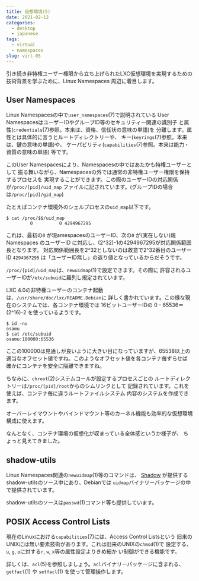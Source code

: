 ```yaml
---
title: 仮想環境(5)
date: 2021-02-12
categories:
  - desktop
  - japanese
tags:
  - virtual
  - namespaces
slug: virt-05
---
```


引き続き非特権ユーザー権限から立ち上げられたLXC仮想環境を実現するための
技術背景を学ぶために、Linux Namespaces 周辺に着目します。

## User Namespaces

Linux Namespacesの中で`user_namespaces`(7)で説明されている
User NamespacesはユーザーIDやグループID等のセキュリティー関連の識別子
と属性(`credentials`(7)参照。本来は、資格、信任状の意味の単語)を
分離します。属性とは具体的に言うとルートディレクトリーや、
キー(`keyrings`(7)参照。本来は、鍵の意味の単語)や、
ケーパビリティ(`capabilities`(7)参照。本来は能力・資質の意味の単語)
等です。

このUser Namespacesにより、Namespacesの中ではあたかも特権ユーザーとして
振る舞いながら、Namespacesの外では通常の非特権ユーザー権限を保持するプロセスを
実現することができます。この際のユーザーIDの対応関係が`/proc/[pid]/uid_map`
ファイルに記されています。(グループIDの場合は`/proc/[pid]/gid_map`)

たとえばコンテナ環境外のシェルプロセスの`uid_map`以下です。
```
$ cat /proc/$$/uid_map
         0          0 4294967295
```
これは、最初の`0` が現amespacesのユーザーID、次の`0` が(実在しない)親Namespaces
のユーザーID に対応し、(2^32)-1の4294967295が対応関係範囲長となります。
対応関係範囲長を2^32としないのは故意で2^32番目のユーザーID `4294967295`
は「ユーザーID無し」の返り値となっているからだそうです。

`/proc/[pid]/uid_map`は、`newuidmap`(1)で設定できます。その際に
許容されるユーザーIDが`/etc/subuid`に羅列し規定されています。

LXC 4.0の非特権ユーザーのコンテナ起動は、`/usr/share/doc/lxc/README.Debian`に
詳しく書かれています。この様な現在のシステムでは、各コンテナ環境では
16ビットユーザーIDの 0 - 65536＝(2^16)-2 を使っているようです。

```
$ id -nu
osamu
$ cat /etc/subuid
osamu:100000:65536
```

ここの100000は見通しが良いように大きい目になっていますが、65538以上の
適当なオフセット値ですね。このようなオフセット値を各コンテナ毎ずらせば
確かにコンテナを安全に隔離できますね。

ちなみに、`chroot`(2)システムコールが設定するプロセスごとの
ルートディレクトリーは`/proc/[pid]/root`からのシムリンクとして
記録されています。これを使えば、コンテナ毎に違うルートファイルシステム
内容のシステムを作成できます。

オーバーレイマウントやバインドマウント等のカーネル機能も効率的な仮想環境
構成に使えます。

なんとなく、コンテナ環境の仮想化が収まっている全体感というか様子が、
ちょっと見えてきました。

## shadow-utils

Linux Namespaces関連の`newuidmap`(1)等のコマンドは、
[Shadow](https://github.com/shadow-maint/shadow)
が提供するshadow-utilsのソース中にあり、Debianでは
`uidmap`バイナリーパッケージの中で提供されています。

shadow-utilsのソースは`passwd`(1)コマンド等も提供しています。

## POSIX Access Control Lists

現在のLinuxにおける`capabilities`(7)には、Access Control Listsという
旧来のUNIXには無い要素技術があります。これは旧来のUNIXの`chmod`(1)で
設定する、`u`, `g`, `o`に対する`r`, `w`, `x`等の属性設定よりきめ細か
い制御ができる機能です。

詳しくは、`acl`(5)を参照しましょう。`acl`バイナリーパッケージに含まれる、
`getfacl`(1) や `setfacl`(1) を使って管理操作します。

<!-- vim: sw=2 sts=2 et se ai tw=79: -->
